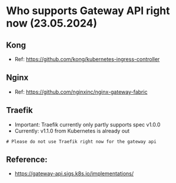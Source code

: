 # Who supports Gateway API right now (23.05.2024) 

## Kong 

  * Ref: https://github.com/kong/kubernetes-ingress-controller

## Nginx 

  * Ref: https://github.com/nginxinc/nginx-gateway-fabric

## Traefik 

  * Important: Traefik currently only partly supports spec v1.0.0
  * Currently: v1.1.0 from Kubernetes is already out

```
# Please do not use Traefik right now for the gateway api
```

## Reference:

  * https://gateway-api.sigs.k8s.io/implementations/
